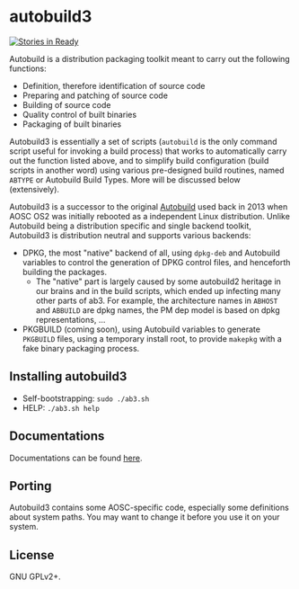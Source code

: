 autobuild3
==========
[![Stories in Ready](https://badge.waffle.io/AOSC-Dev/autobuild3.png?label=ready&title=Ready)](https://waffle.io/AOSC-Dev/autobuild3)

Autobuild is a distribution packaging toolkit meant to carry out the following functions:

- Definition, therefore identification of source code
- Preparing and patching of source code
- Building of source code
- Quality control of built binaries
- Packaging of built binaries

Autobuild3 is essentially a set of scripts (`autobuild` is the only command script useful for invoking a build process) that works to automatically carry out the function listed above, and to simplify build configuration (build scripts in another word) using various pre-designed build routines, named `ABTYPE` or Autobuild Build Types. More will be discussed below (extensively).

Autobuild3 is a successor to the original [Autobuild](https://github.com/AOSC-Dev/autobuild) used back in 2013 when AOSC OS2 was initially rebooted as a independent Linux distribution. Unlike Autobuild being a distribution specific and single backend toolkit, Autobuild3 is distribution neutral and supports various backends:

- DPKG, the most "native" backend of all, using `dpkg-deb` and Autobuild variables to control the generation of DPKG control files, and henceforth building the packages.
  - The "native" part is largely caused by some autobuild2 heritage in our brains and in the build scripts, which ended up infecting many other parts of ab3. For example, the architecture names in `ABHOST` and `ABBUILD` are dpkg names, the PM dep model is based on dpkg representations, ...
- PKGBUILD (coming soon), using Autobuild variables to generate `PKGBUILD` files, using a temporary install root, to provide `makepkg` with a fake binary packaging process.

Installing autobuild3
---------------------

- Self-bootstrapping: `sudo ./ab3.sh`
- HELP: `./ab3.sh help`

Documentations
--------------

Documentations can be found [here](https://github.com/AOSC-Dev/aosc-os-abbs/wiki/Autobuild3).

Porting
-------

Autobuild3 contains some AOSC-specific code, especially some definitions about system paths. You may want to change it before you use it on your system.

License
-------

GNU GPLv2+.
